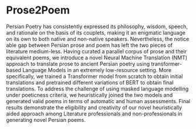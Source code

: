 # Prose2Poem


Persian Poetry has consistently expressed its philosophy, wisdom, speech, and rationale on the basis of its couplets, making it an enigmatic language on its own to both native and non-native speakers. Nevertheless, the notice able gap between Persian prose and poem has left the two pieces of literature medium-less. Having curated a parallel corpus of prose and their equivalent poems, we introduce a novel Neural Machine Translation (NMT) approach to translate prose to ancient Persian poetry using transformer-based Language Models in an extremely low-resource setting. More specifically, we trained a Transformer model from scratch to obtain initial translations and pretrained different variations of BERT to obtain final translations. To address the challenge of using masked language modelling under poeticness criteria, we heuristically joined the two models and generated valid poems in terms of automatic and human assessments. Final results demonstrate the eligibility and creativity of our novel heuristically aided approach among Literature professionals and non-professionals in generating novel Persian poems.